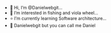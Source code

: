 - 👋 Hi, I’m @Danielwebgit... 
- :guitar: I’m interested in fishing and viola wheel...
- :star: I’m currently learning Software architecture...
- :art: Danielwebgit but you can call me Daniel

<!---
Danielwebgit/Danielwebgit is a ✨ special ✨ repository because its `README.md` (this file) appears on your GitHub profile.
You can click the Preview link to take a look at your changes.
--->
